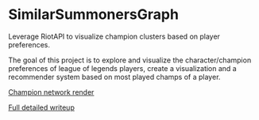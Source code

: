# SimilarSummonersGraph


Leverage RiotAPI to visualize champion clusters based on player preferences.

The goal of this project is to explore and visualize the character/champion preferences of league of legends players, create
a visualization and a recommender system based on most played champs of a player. 

<!-- [Go here for the full analysis](https://www.samgalanakis.com/projects/similarSummonersGraph/)

[Interactive recommender system](https://www.samgalanakis.com/projects/similarSummonersGraph/championRecommender/)

[The full champion network visualization](https://www.samgalanakis.com/projects/similarSummonersGraph/championNetwork/) -->

[Champion network render](https://samgalanakis.github.io/SimilarSummonersGraph/networkFinalFullPage.html)


[Full detailed writeup](https://samgalanakis.github.io/SimilarSummonersGraph/similarSummonersGraph.html)
